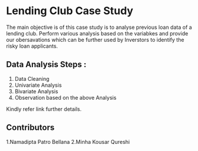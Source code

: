 # Lending Club Case Study
  The main objective is of this case study is to analyse previous loan data of a lending club. Perform various analysis based on the variabkes and provide our obersavations which can be further used by Inverstors to identify the risky loan applicants. 

## Data Analysis Steps :
  1. Data Cleaning
  2. Univariate Analysis
  3. Bivariate  Analysis
  4. Observation based on the above Analysis
  
Kindly refer  link further details. 

## Contributors
  1.Namadipta Patro Bellana
  2.Minha Kousar Qureshi
  
